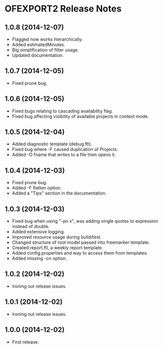 # OFEXPORT2 Release Notes

## 1.0.8 (2014-12-07)

- Flagged now works hierarchically.
- Added estimatedMinutes.
- Big simplification of filter usage.
- Updated documentation.

## 1.0.7 (2014-12-05)

- Fixed prune bug.

## 1.0.6 (2014-12-05)

- Fixed bugs relating to cascading availability flag.
- Fixed bug affecting visibility of available projects in context mode.

## 1.0.5 (2014-12-04)

- Added diagnostic template (debug.ftl).
- Fixed bug where -F caused duplication of Projects.
- Added -O fname that writes to a file then opens it.

## 1.0.4 (2014-12-03)

- Fixed prune bug.
- Added -F flatten option.
- Added a "Tips" section in the documentation.

## 1.0.3 (2014-12-03)

- Fixed bug when using "-pn x", was adding single quotes to expression instead of double.
- Added extensive logging.
- Improved resource usage during build/test.
- Changed structure of root model passed into freemarker template.
- Created report.ftl, a weekly report template.
- Added config.properties and way to access them from templates.
- Added missing -cn option.

## 1.0.2 (2014-12-02)

- Ironing out release issues.

## 1.0.1 (2014-12-02)

- Ironing out release issues.

## 1.0.0 (2014-12-02)

- First release.